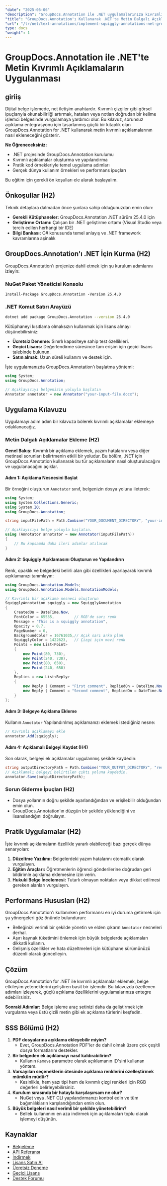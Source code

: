 ```yaml
---
"date": "2025-05-06"
"description": "GroupDocs.Annotation ile .NET uygulamalarınıza kıvrımlı metin açıklamaları eklemeyi öğrenin; böylece belge okunabilirliğini ve geri bildirimi iyileştirin."
"title": "GroupDocs.Annotation'ı Kullanarak .NET'te Metin Dalgalı Açıklamaları Uygulama"
"url": "/tr/net/text-annotations/implement-squiggly-annotations-net-groupdocs/"
type: docs
"weight": 1
---
```


# GroupDocs.Annotation ile .NET'te Metin Kıvrımlı Açıklamaların Uygulanması

## giriiş
Dijital belge işlemede, net iletişim anahtardır. Kıvrımlı çizgiler gibi görsel ipuçlarıyla okunabilirliği artırmak, hataları veya notları doğrudan bir kelime işlemci belgesinde vurgulamaya yardımcı olur. Bu kılavuz, sorunsuz açıklama entegrasyonu için tasarlanmış güçlü bir kitaplık olan GroupDocs.Annotation for .NET kullanarak metin kıvrımlı açıklamalarının nasıl ekleneceğini gösterir.

**Ne Öğreneceksiniz:**
- .NET projesinde GroupDocs.Annotation kurulumu
- Kıvrımlı açıklamalar oluşturma ve yapılandırma
- Pratik kod örnekleriyle temel uygulama adımları
- Gerçek dünya kullanım örnekleri ve performans ipuçları

Bu eğitim için gerekli ön koşulları ele alarak başlayalım.

## Önkoşullar (H2)
Teknik detaylara dalmadan önce şunlara sahip olduğunuzdan emin olun:

- **Gerekli Kütüphaneler:** GroupDocs.Annotation .NET sürüm 25.4.0 için
- **Geliştirme Ortamı:** Çalışan bir .NET geliştirme ortamı (Visual Studio veya tercih edilen herhangi bir IDE)
- **Bilgi Bankası:** C# konusunda temel anlayış ve .NET framework kavramlarına aşinalık

## GroupDocs.Annotation'ı .NET İçin Kurma (H2)
GroupDocs.Annotation'ı projenize dahil etmek için şu kurulum adımlarını izleyin:

### NuGet Paket Yöneticisi Konsolu
```
Install-Package GroupDocs.Annotation -Version 25.4.0
```

### .NET Komut Satırı Arayüzü
```bash
dotnet add package GroupDocs.Annotation --version 25.4.0
```

Kütüphaneyi kısıtlama olmaksızın kullanmak için lisans almayı düşünebilirsiniz:
- **Ücretsiz Deneme:** Sınırlı kapasiteye sahip test özellikleri.
- **Geçici Lisans:** Değerlendirme süresince tam erişim için geçici lisans talebinde bulunun.
- **Satın almak:** Uzun süreli kullanım ve destek için.

İşte uygulamanızda GroupDocs.Annotation'ı başlatma yöntemi:
```csharp
using System;
using GroupDocs.Annotation;

// Açıklayıcıyı belgenizin yoluyla başlatın
Annotator annotator = new Annotator("your-input-file.docx");
```

## Uygulama Kılavuzu
Uygulamayı adım adım bir kılavuza bölerek kıvrımlı açıklamalar eklemeye odaklanacağız.

### Metin Dalgalı Açıklamalar Ekleme (H2)
**Genel Bakış:**
Kıvrımlı bir açıklama eklemek, yazım hatalarını veya diğer metinsel sorunları belirtmenin etkili bir yoludur. Bu bölüm, .NET için GroupDocs.Annotation kullanarak bu tür açıklamaların nasıl oluşturulacağını ve uygulanacağını açıklar.

#### Adım 1: Açıklama Nesnesini Başlat 
Bir örneğini oluşturun `Annotator` sınıf, belgenizin dosya yolunu ileterek:
```csharp
using System;
using System.Collections.Generic;
using System.IO;
using GroupDocs.Annotation;

string inputFilePath = Path.Combine("YOUR_DOCUMENT_DIRECTORY", "your-input-file.docx");

// Açıklayıcıyı belge yoluyla başlatın.
using (Annotator annotator = new Annotator(inputFilePath))
{
    // Bu kapsamda daha ileri adımlar atılacak
}
```

#### Adım 2: Squiggly Açıklamasını Oluşturun ve Yapılandırın 
Renk, opaklık ve belgedeki belirli alan gibi özellikleri ayarlayarak kıvrımlı açıklamanızı tanımlayın:
```csharp
using GroupDocs.Annotation.Models;
using GroupDocs.Annotation.Models.AnnotationModels;

// Kıvrımlı bir açıklama nesnesi oluşturun
SquigglyAnnotation squiggly = new SquigglyAnnotation
{
    CreatedOn = DateTime.Now,
    FontColor = 65535,         // RGB'de sarı renk
    Message = "This is a squiggly annotation",
    Opacity = 0.7,
    PageNumber = 0,
    BackgroundColor = 16761035,// Açık sarı arka plan
    SquigglyColor = 1422623,   // Çizgi için mavi renk
    Points = new List<Point>
    {
        new Point(80, 730),
        new Point(240, 730),
        new Point(80, 650),
        new Point(240, 650)
    },
    Replies = new List<Reply>
    {
        new Reply { Comment = "First comment", RepliedOn = DateTime.Now },
        new Reply { Comment = "Second comment", RepliedOn = DateTime.Now }
    }
};
```

#### Adım 3: Belgeye Açıklama Ekleme 
Kullanın `Annotator` Yapılandırılmış açıklamanızı eklemek istediğiniz nesne:
```csharp
// Kıvrımlı açıklamayı ekle
annotator.Add(squiggly);
```

#### Adım 4: Açıklamalı Belgeyi Kaydet (H4)
Son olarak, belgeyi ek açıklamalar uygulanmış şekilde kaydedin:
```csharp
string outputDirectoryPath = Path.Combine("YOUR_OUTPUT_DIRECTORY", "result" + Path.GetExtension(inputFilePath));
// Açıklamalı belgeyi belirtilen çıktı yoluna kaydedin.
annotator.Save(outputDirectoryPath);
```

### Sorun Giderme İpuçları (H2)
- Dosya yollarının doğru şekilde ayarlandığından ve erişilebilir olduğundan emin olun.
- GroupDocs.Annotation'ın düzgün bir şekilde yüklendiğini ve lisanslandığını doğrulayın.

## Pratik Uygulamalar (H2)
İşte kıvrımlı açıklamaların özellikle yararlı olabileceği bazı gerçek dünya senaryoları:
1. **Düzeltme Yazılımı:** Belgelerdeki yazım hatalarını otomatik olarak vurgulayın.
2. **Eğitim Araçları:** Öğretmenlerin öğrenci gönderilerine doğrudan geri bildirimle açıklama eklemesine izin verin.
3. **Hukuki Belge İncelemesi:** Tutarlı olmayan noktaları veya dikkat edilmesi gereken alanları vurgulayın.

## Performans Hususları (H2)
GroupDocs.Annotation'ı kullanırken performansı en iyi duruma getirmek için şu yönergeleri göz önünde bulundurun:
- Belleğinizi verimli bir şekilde yönetin ve elden çıkarın `Annotator` nesneleri derhal.
- Aşırı kaynak tüketimini önlemek için büyük belgelerde açıklamaları dikkatli kullanın.
- Gelişmiş özellikler ve hata düzeltmeleri için kütüphane sürümünüzü düzenli olarak güncelleyin.

## Çözüm
GroupDocs.Annotation for .NET ile kıvrımlı açıklamalar eklemek, belge etkileşim yeteneklerini geliştiren basit bir işlemdir. Bu kılavuzda özetlenen adımları izleyerek, güçlü açıklama özelliklerini uygulamalarınıza entegre edebilirsiniz.

**Sonraki Adımlar:**
Belge işleme araç setinizi daha da geliştirmek için vurgulama veya üstü çizili metin gibi ek açıklama türlerini keşfedin.

## SSS Bölümü (H2)
1. **PDF dosyalarına açıklama ekleyebilir miyim?**
   - Evet, GroupDocs.Annotation PDF'ler de dahil olmak üzere çok çeşitli dosya formatlarını destekler.
2. **Bir belgeden ek açıklamayı nasıl kaldırabilirim?**
   - Kullanın `Remove` parametre olarak açıklamanın ID'sini kullanan yöntem.
3. **Varsayılan seçeneklerin ötesinde açıklama renklerini özelleştirmek mümkün müdür?**
   - Kesinlikle, hem yazı tipi hem de kıvrımlı çizgi renkleri için RGB değerleri belirleyebilirsiniz.
4. **Kurulum sırasında bir hatayla karşılaşırsam ne olur?**
   - NuGet veya .NET CLI yapılandırmanızı kontrol edin ve tüm bağımlılıkların karşılandığından emin olun.
5. **Büyük belgeleri nasıl verimli bir şekilde yönetebilirim?**
   - Bellek kullanımını en aza indirmek için açıklamaları toplu olarak işlemeyi düşünün.

## Kaynaklar
- [Belgeleme](https://docs.groupdocs.com/annotation/net/)
- [API Referansı](https://reference.groupdocs.com/annotation/net/)
- [İndirmek](https://releases.groupdocs.com/annotation/net/)
- [Lisans Satın Al](https://purchase.groupdocs.com/buy)
- [Ücretsiz Deneme](https://releases.groupdocs.com/annotation/net/)
- [Geçici Lisans](https://purchase.groupdocs.com/temporary-license/)
- [Destek Forumu](https://forum.groupdocs.com/c/annotation/)